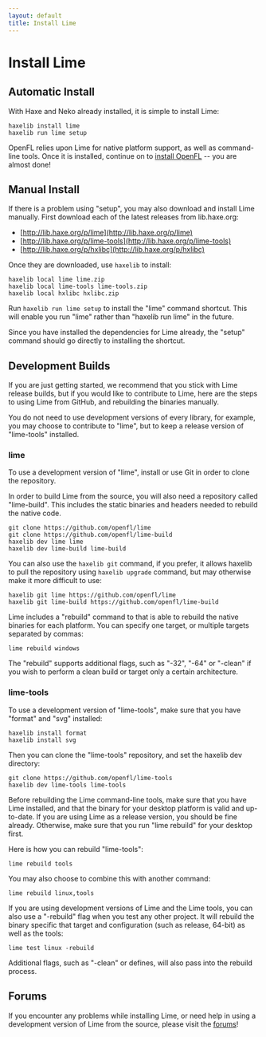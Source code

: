 ```yaml
---
layout: default
title: Install Lime
---
```


# Install Lime

## Automatic Install

With Haxe and Neko already installed, it is simple to install Lime:

    haxelib install lime
    haxelib run lime setup

OpenFL relies upon Lime for native platform support, as well as command-line tools. Once it is installed, continue on to [install OpenFL](/documentation/setup/install-openfl) -- you are almost done!

## Manual Install

If there is a problem using "setup", you may also download and install Lime manually. First download each of the latest releases from lib.haxe.org:

 * [http://lib.haxe.org/p/lime](http://lib.haxe.org/p/lime)
 * [http://lib.haxe.org/p/lime-tools](http://lib.haxe.org/p/lime-tools)
 * [http://lib.haxe.org/p/hxlibc](http://lib.haxe.org/p/hxlibc)

Once they are downloaded, use `haxelib` to install:

    haxelib local lime lime.zip
    haxelib local lime-tools lime-tools.zip
    haxelib local hxlibc hxlibc.zip

Run `haxelib run lime setup` to install the "lime" command shortcut. This will enable you run "lime" rather than "haxelib run lime" in the future.

Since you have installed the dependencies for Lime already, the "setup" command should go directly to installing the shortcut.

## Development Builds

If you are just getting started, we recommend that you stick with Lime release builds, but if you would like to contribute to Lime, here are the steps to using Lime from GitHub, and rebuilding the binaries manually.

You do not need to use development versions of every library, for example, you may choose to contribute to "lime", but to keep a release version of "lime-tools" installed.

### lime

To use a development version of "lime", install or use Git in order to clone the repository.

In order to build Lime from the source, you will also need a repository called "lime-build". This includes the static binaries and headers needed to rebuild the native code.

    git clone https://github.com/openfl/lime
    git clone https://github.com/openfl/lime-build
    haxelib dev lime lime
    haxelib dev lime-build lime-build

You can also use the `haxelib git` command, if you prefer, it allows haxelib to pull the repository using `haxelib upgrade` command, but may otherwise make it more difficult to use:

    haxelib git lime https://github.com/openfl/lime
    haxelib git lime-build https://github.com/openfl/lime-build

Lime includes a "rebuild" command to that is able to rebuild the native binaries for each platform. You can specify one target, or multiple targets separated by commas:

    lime rebuild windows

The "rebuild" supports additional flags, such as "-32", "-64" or "-clean" if you wish to perform a clean build or target only a certain architecture.

### lime-tools

To use a development version of "lime-tools", make sure that you have "format" and "svg" installed:

    haxelib install format
    haxelib install svg

Then you can clone the "lime-tools" repository, and set the haxelib dev directory:

    git clone https://github.com/openfl/lime-tools
    haxelib dev lime-tools lime-tools

Before rebuilding the Lime command-line tools, make sure that you have Lime installed, and that the binary for your desktop platform is valid and up-to-date. If you are using Lime as a release version, you should be fine already. Otherwise, make sure that you run "lime rebuild" for your desktop first.

Here is how you can rebuild "lime-tools":

    lime rebuild tools

You may also choose to combine this with another command:

    lime rebuild linux,tools

If you are using development versions of Lime and the Lime tools, you can also use a "-rebuild" flag when you test any other project. It will rebuild the binary specific that target and configuration (such as release, 64-bit) as well as the tools:

    lime test linux -rebuild

Additional flags, such as "-clean" or defines, will also pass into the rebuild process.

## Forums

If you encounter any problems while installing Lime, or need help in using a development version of Lime from the source, please visit the [forums](http://www.openfl.org/community/installing-openfl/)!
